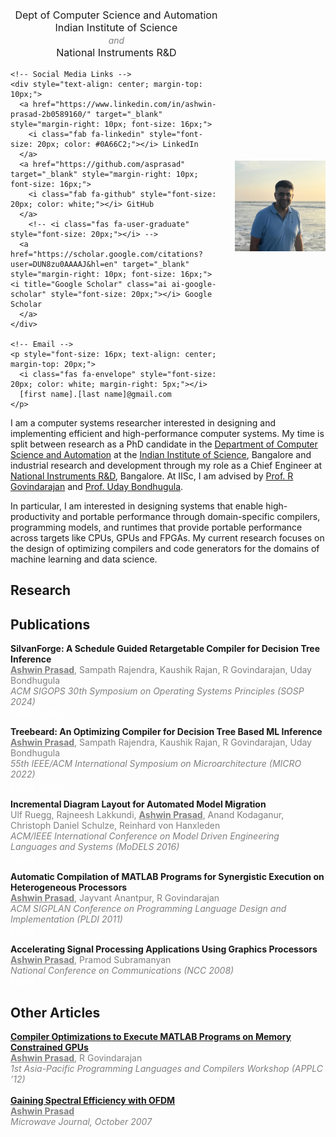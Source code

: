 
<head>
  <link href="https://cdnjs.cloudflare.com/ajax/libs/font-awesome/6.0.0/css/all.min.css" rel="stylesheet">
 <link rel="stylesheet" href="https://cdn.jsdelivr.net/npm/academicons@1.9.2/css/academicons.min.css" integrity="sha512-KlJCpRsLf+KKu2VQa5vmRuClRFjxc5lXO03ixZt82HZUk41+1I0bD8KBSA0fY290ayMfWYI9udIqeOWSu1/uZg==" crossorigin="anonymous" media="print" onload="this.media='all'">  
</head>

<div style="display: flex; align-items: center;">
  <div style="width: 70%; padding-right: 20px;">
    <!-- Department Information -->
    <p style="font-size: 16px; text-align: center; margin-top: 20px;">
      Dept of Computer Science and Automation<br>
      Indian Institute of Science<br>
      <span style="font-size: 14px; font-style: italic; color: gray;">and</span><br>
      National Instruments R&D
    </p>
    
    <!-- Social Media Links -->
    <div style="text-align: center; margin-top: 10px;">
      <a href="https://www.linkedin.com/in/ashwin-prasad-2b0589160/" target="_blank" style="margin-right: 10px; font-size: 16px;">
        <i class="fab fa-linkedin" style="font-size: 20px; color: #0A66C2;"></i> LinkedIn
      </a>
      <a href="https://github.com/asprasad" target="_blank" style="margin-right: 10px; font-size: 16px;">
        <i class="fab fa-github" style="font-size: 20px; color: white;"></i> GitHub
      </a>
        <!-- <i class="fas fa-user-graduate" style="font-size: 20px;"></i> -->       
      <a href="https://scholar.google.com/citations?user=DUN8zu0AAAAJ&hl=en" target="_blank" style="margin-right: 10px; font-size: 16px;"> <i title="Google Scholar" class="ai ai-google-scholar" style="font-size: 20px;"></i> Google Scholar
      </a>
    </div>
    
    <!-- Email -->
    <p style="font-size: 16px; text-align: center; margin-top: 20px;">
      <i class="fas fa-envelope" style="font-size: 20px; color: white; margin-right: 5px;"></i>
      [first name].[last name]@gmail.com
    </p>
  </div>

  <!-- Image -->
  <div style="width: 30%;">
    <img src="images/AshwinPrasad.jpg" alt="Ashwin Prasad" style="width: 100%; max-width: 400px;">
  </div>
</div>
I am a computer systems researcher interested in designing and implementing efficient and high-performance computer systems.
My time is split between research as a PhD candidate in the <a href="https://www.csa.iisc.ac.in/" target="_blank"> Department of Computer Science and Automation</a> at the <a href="https://iisc.ac.in/">Indian
Institute of Science</a>, Bangalore and industrial research and development through my role as a Chief Engineer at <a href="https://www.ni.com/">National Instruments R&D</a>, Bangalore. At IISc, I am advised by <a href="https://www.csa.iisc.ac.in/~govind/">Prof. R Govindarajan</a> and <a href="https://www.csa.iisc.ac.in/~udayb/">Prof. Uday Bondhugula</a>. 

In particular, I am interested in designing systems that enable high-productivity and portable performance through domain-specific compilers, programming models, and runtimes that provide portable performance across targets like CPUs, GPUs and FPGAs. My current research focuses on the design of optimizing compilers and code generators for the domains of machine learning and data science.

## Research

## Publications

<span style="font-weight: bold;">SilvanForge: A Schedule Guided Retargetable Compiler for Decision Tree Inference</span><br>
<span style="color: gray;"><span style="font-weight: bold; text-decoration: underline;">Ashwin Prasad</span>, Sampath Rajendra, Kaushik Rajan, R Govindarajan, Uday Bondhugula</span><br>
<span style="font-style: italic; color: gray;">ACM SIGOPS 30th Symposium on Operating Systems Principles (SOSP 2024)</span><br>
<a class="badge badge-success" style="color:white ; margin-right: 5px;" href="papers/SilvanForge-SOSP24.pdf" target="_blank"><i class="fas fa-file-pdf" style="color:white;"></i> Paper</a> 
<a class="badge badge-primary" style="color:white ;  margin-right: 5px;" href="https://github.com/asprasad/treebeard" target="_blank"><i class="fas fa-file-code" style="color:white;"></i> Code</a>
<br>

<span style="font-weight: bold;">Treebeard: An Optimizing Compiler for Decision Tree Based ML Inference</span><br>
<span style="color: gray;"><span style="font-weight: bold; text-decoration: underline;">Ashwin Prasad</span>, Sampath Rajendra, Kaushik Rajan, R Govindarajan, Uday Bondhugula</span><br>
<span style="font-style: italic; color: gray;"> 55th IEEE/ACM International Symposium on Microarchitecture (MICRO 2022)</span><br>
<a class="badge badge-success" style="color:white ; margin-right: 5px;" href="papers/Treebeard-MICRO22.pdf" target="_blank"><i class="fas fa-file-pdf" style="color:white;"></i> Paper</a> 
<a class="badge badge-primary" style="color:white ;  margin-right: 5px;" href="https://github.com/asprasad/treebeard" target="_blank"><i class="fas fa-file-code" style="color:white;"></i> Code</a>
<br>

<span style="font-weight: bold;">Incremental Diagram Layout for Automated Model Migration</span><br>
<span style="color: gray;">Ulf Ruegg, Rajneesh Lakkundi,
<span style="font-weight: bold; text-decoration: underline;">Ashwin Prasad</span>, Anand Kodaganur, Christoph Daniel Schulze, Reinhard von Hanxleden</span><br>
<span style="font-style: italic; color: gray;">ACM/IEEE International Conference on Model Driven Engineering Languages and Systems (MoDELS 2016)</span><br>
<a class="badge badge-success" style="color:white ; margin-right: 5px;" href="papers/IncrementalLayout-MODELS16.pdf" target="_blank"><i class="fas fa-file-pdf" style="color:white;"></i> Paper</a> 
<br>

<span style="font-weight: bold;">Automatic Compilation of MATLAB Programs for Synergistic Execution on Heterogeneous Processors</span><br>
<span style="color: gray;"><span style="font-weight: bold; text-decoration: underline;">Ashwin Prasad</span>, Jayvant Anantpur, R Govindarajan</span><br>
<span style="font-style: italic; color: gray;">ACM SIGPLAN Conference on Programming Language Design and Implementation (PLDI 2011)</span><br>
<a class="badge badge-success" style="color:white ; margin-right: 5px;" href="papers/Megha-PLDI11.pdf" target="_blank"><i class="fas fa-file-pdf" style="color:white;"></i> Paper</a> 
<br>

<span style="font-weight: bold;">Accelerating Signal Processing Applications Using Graphics Processors</span><br>
<span style="color: gray;"><span style="font-weight: bold; text-decoration: underline;">Ashwin Prasad</span>, Pramod Subramanyan</span><br>
<span style="font-style: italic; color: gray;">National Conference on Communications (NCC 2008)</span><br>
<a class="badge badge-success" style="color:white ; margin-right: 5px;" href="papers/SignalProcessing-NCC08.pdf" target="_blank"><i class="fas fa-file-pdf" style="color:white;"></i> Paper</a> 
<br>

## Other Articles
<a href="https://citeseerx.ist.psu.edu/document?repid=rep1&type=pdf&doi=2c16ef0bd67017d5562fb8d5124977627ae871a7" target="_blank" style="margin-right: 10px; font-weight: bold;">
Compiler Optimizations to Execute MATLAB Programs on Memory Constrained GPUs</a><br>
<span style="color: gray;"><span style="font-weight: bold; text-decoration: underline;">Ashwin Prasad</span>, R Govindarajan</span><br>
<span style="font-style: italic; color: gray;">1st Asia-Pacific Programming Languages and Compilers Workshop (APPLC ’12)</span><br>
<br>

<a href="https://www.microwavejournal.com/articles/5454-gaining-spectral-efficiency-with-ofdm" target="_blank" style="margin-right: 10px; font-weight: bold;">
Gaining Spectral Efficiency with OFDM</a><br>
<span style="color: gray;"><span style="font-weight: bold; text-decoration: underline;">Ashwin Prasad</span></span><br>
<span style="font-style: italic; color: gray;">Microwave Journal, October 2007</span><br>
<br>
